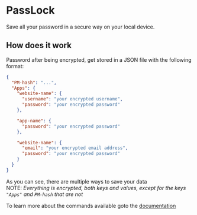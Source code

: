 # PassLock

Save all your password in a secure way on your local device.

## How does it work

Password after being encrypted, get stored in a JSON file with the following format:

```json
{
  "PM-hash": "...",
  "Apps": {
    "website-name": {
      "username": "your encrypted username",
      "password": "your encrypted password"
    },

    "app-name": {
      "password": "your encrypted password"
    },

    "website-name": {
      "email": "your encrypted email address",
      "password": "your encrypted password"
    }
  }
}
```
As you can see, there are multiple ways to save your data  
NOTE: *Everything is encrypted, both keys and values, except for the keys `"Apps"` and `PM-hash` that are not*

To learn more about the commands available goto the [documentation](./DOCS.md)
